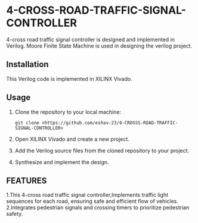 # 4-CROSS-ROAD-TRAFFIC-SIGNAL-CONTROLLER
4-cross road traffic signal controller is designed and implemented in Verilog. Moore Finite State Machine is used in designing the verilog project.

## Installation

This Verilog code is implemented in XILINX Vivado.

## Usage

1. Clone the repository to your local machine:
    
    ```
    git clone <https://github.com/eshav-23/4-CROSSS-ROAD-TRAFFIC-SIGNAL-CONTROLLER>
    
    ```
    
2. Open XILINX Vivado and create a new project.
3. Add the Verilog source files from the cloned repository to your project.
4. Synthesize and implement the design.

## FEATURES
1.This 4-cross road traffic signal controller,Implements traffic light sequences for each road, ensuring safe and efficient flow of vehicles.
2.Integrates pedestrian signals and crossing timers to prioritize pedestrian safety.
